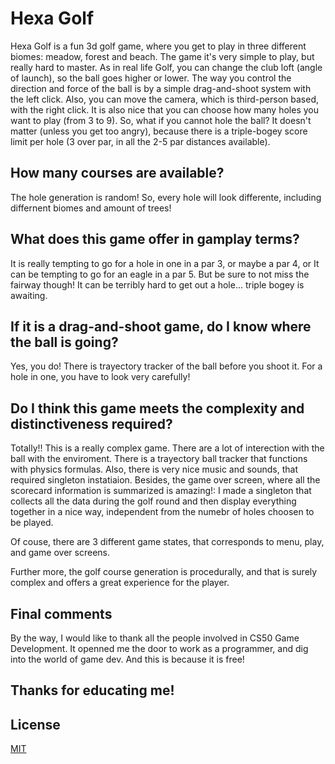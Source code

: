 # Hexa Golf

Hexa Golf is a fun 3d golf game, where you get to play in three different biomes: meadow, forest and beach. The game it's very simple to play, but really hard to master. As in real life Golf, you can change the club loft (angle of launch), so the ball goes higher or lower. The way you control the direction and force of the ball is by a simple drag-and-shoot system with the left click. Also, you can move the camera, which is third-person based, with the right click. It is also nice that you can choose how many holes you want to play (from 3 to 9). So, what if you cannot hole the ball? It doesn't matter (unless you get too angry), because there is a triple-bogey score limit per hole (3 over par, in all the 2-5 par distances available).
## How many courses are available?
The hole generation is random! So, every hole will look differente, including differnent biomes and amount of trees!
## What does this game offer in gamplay terms?
It is really tempting to go for a hole in one in a par 3, or maybe a par 4, or It can be tempting to go for an eagle in a par 5. But be sure to not miss the fairway though! It can be terribly hard to get out a hole... triple bogey is awaiting.
## If it is a drag-and-shoot game, do I know where the ball is going?
Yes, you do! There is trayectory tracker of the ball before you shoot it. For a hole in one, you have to look very carefully!
## Do I think this game meets the complexity and distinctiveness required?
Totally!! This is a really complex game. There are a lot of interection with the ball with the enviroment. There is a trayectory ball tracker that functions with physics formulas. Also, there is very nice music and sounds, that required singleton instatiaion. Besides, the game over screen, where all the scorecard information is summarized is amazing!: I made a singleton that collects all the data during the golf round and then display everything together in a nice way, independent from the numebr of holes choosen to be played. 

Of couse, there are 3 different game states, that corresponds to menu, play, and game over screens. 

Further more, the golf course generation is procedurally, and that is surely complex and offers a great experience for the player.


## Final comments

By the way, I would like to thank all the people involved in CS50 Game Development. It openned me the door to work as a programmer, and dig into the world of game dev. And this is because it is free!

## Thanks for educating me!

## License
[MIT](https://choosealicense.com/licenses/mit/)